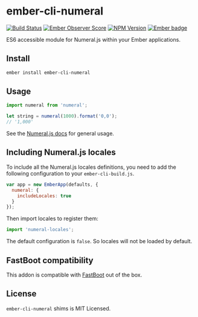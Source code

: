 # ember-cli-numeral
[![Build Status](https://travis-ci.org/josemarluedke/ember-cli-numeral.svg?branch=master)](https://travis-ci.org/josemarluedke/ember-cli-numeral)
[![Ember Observer Score](https://emberobserver.com/badges/ember-cli-numeral.svg)](https://emberobserver.com/addons/ember-cli-numeral)
[![NPM Version](https://img.shields.io/npm/v/ember-cli-numeral.svg?style=flat-square)](https://www.npmjs.com/package/ember-cli-numeral)
[![Ember badge](https://embadge.io/v1/badge.svg?start=1.13.0)](https://embadge.io/)

ES6 accessible module for Numeral.js within your Ember applications.

## Install

```bash
ember install ember-cli-numeral
```

## Usage

```javascript
import numeral from 'numeral';

let string = numeral(1000).format('0,0');
// '1,000'
```

See the [Numeral.js docs](http://numeraljs.com/) for general usage.

## Including Numeral.js locales

To include all the Numeral.js locales definitions, you need to add the
following configuration to your `ember-cli-build.js`.

```javascript
var app = new EmberApp(defaults, {
  numeral: {
    includeLocales: true
  }
});
```

Then import locales to register them:

```javascript
import 'numeral-locales';
```

The default configuration is `false`. So locales will not be loaded by default.

## FastBoot compatibility

This addon is compatible with [FastBoot](http://ember-fastboot.com/) out of the box.

## License

`ember-cli-numeral` shims is MIT Licensed.
